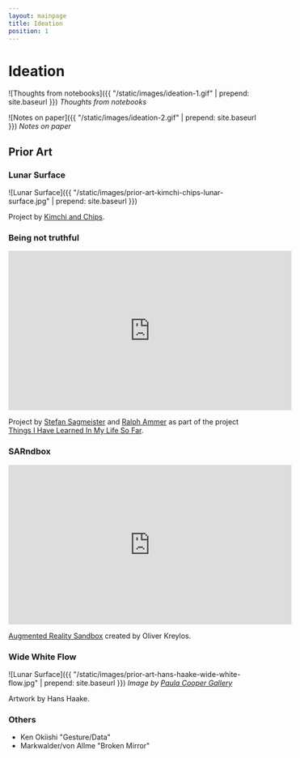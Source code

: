 ```yaml
---
layout: mainpage
title: Ideation
position: 1
---
```


# Ideation

![Thoughts from notebooks]({{ "/static/images/ideation-1.gif" | prepend: site.baseurl }})
*Thoughts from notebooks*

![Notes on paper]({{ "/static/images/ideation-2.gif" | prepend: site.baseurl }})
*Notes on paper*

## Prior Art

### Lunar Surface

![Lunar Surface]({{ "/static/images/prior-art-kimchi-chips-lunar-surface.jpg" | prepend: site.baseurl }})

Project by [Kimchi and Chips](http://kimchiandchips.com/).

### Being not truthful

<iframe width="560" height="315" src="https://www.youtube.com/embed/U--PIzSuOv8" frameborder="0" allowfullscreen></iframe>

Project by [Stefan Sagmeister](http://sagmeisterwalsh.com/) and [Ralph Ammer](http://www.ralphammer.de/) as part of the project [Things I Have Learned In My Life So Far](http://sagmeisterwalsh.com/work/all/things-i-have-learned-in-my-life-so-far/).

### SARndbox

<iframe width="560" height="315" src="https://www.youtube.com/embed/g6fSS3cynDo" frameborder="0" allowfullscreen></iframe>

[Augmented Reality Sandbox](http://idav.ucdavis.edu/%7Eokreylos/ResDev/SARndbox/) created by Oliver Kreylos.

### Wide White Flow

![Lunar Surface]({{ "/static/images/prior-art-hans-haake-wide-white-flow.jpg" | prepend: site.baseurl }})
*Image by [Paula Cooper Gallery](https://www.paulacoopergallery.com)*

Artwork by Hans Haake.

### Others

* Ken Okiishi "Gesture/Data"
* Markwalder/von Allme "Broken Mirror"